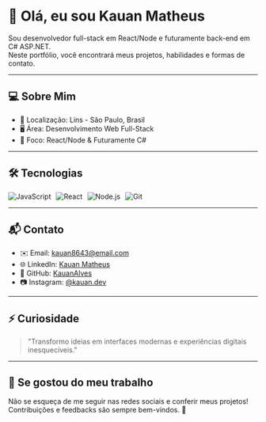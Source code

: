 # 👋 Olá, eu sou Kauan Matheus

Sou desenvolvedor full-stack em React/Node e futuramente back-end em C# ASP.NET.  
Neste portfólio, você encontrará meus projetos, habilidades e formas de contato.

---

## 💻 Sobre Mim

- 📍 Localização: Lins - São Paulo, Brasil  
- 🖥 Área: Desenvolvimento Web Full-Stack  
- 🎯 Foco: React/Node & Futuramente C#

---

## 🛠 Tecnologias

<div style="display: flex; gap: 10px; flex-wrap: wrap;">
  <img src="https://img.shields.io/badge/JavaScript-F7DF1E?style=for-the-badge&logo=javascript&logoColor=black" alt="JavaScript" />
  <img src="https://img.shields.io/badge/React-61DAFB?style=for-the-badge&logo=react&logoColor=black" alt="React" />
  <img src="https://img.shields.io/badge/Node.js-339933?style=for-the-badge&logo=nodedotjs&logoColor=white" alt="Node.js" />
  <img src="https://img.shields.io/badge/Git-F05032?style=for-the-badge&logo=git&logoColor=white" alt="Git" />
</div>

---

## 📬 Contato

- ✉️ Email: kauan8643@email.com  
- 🌐 LinkedIn: [Kauan Matheus](https://linkedin.com/in/seu-linkedin)  
- 🐙 GitHub: [KauanAlves](https://github.com/KauanAlves)  
- 📷 Instagram: [@kauan.dev](https://instagram.com/kauan.dev)  

---

## ⚡ Curiosidade

> "Transformo ideias em interfaces modernas e experiências digitais inesquecíveis."  

---

## 🌟 Se gostou do meu trabalho

Não se esqueça de me seguir nas redes sociais e conferir meus projetos!  
Contribuições e feedbacks são sempre bem-vindos. 🚀
